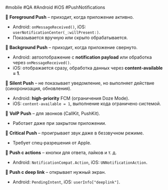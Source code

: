 

#mobile #QA #Android #iOS #PushNotifications

🔹 **Foreground Push** – приходит, когда приложение активно.

- Android: `onMessageReceived()`, iOS: `userNotificationCenter(_:willPresent:)`.
- Показывается вручную или скрыто обрабатывается.

🔹 **Background Push** – приходит, когда приложение свернуто.

- Android: автоотображение с **notification payload** или обработка через `onMessageReceived()`.
- iOS: отображается сразу, обработка данных через **content-available = 1**.

🔹 **Silent Push** – не показывает уведомление, но выполняет действие (синхронизация, обновления).

- Android: **high-priority** FCM (ограничения Doze Mode).
- iOS: `content-available = 1`, выполнение кода ограничено системой.

🔹 **VoIP Push** – для звонков (CallKit, PushKit).

- Работает даже при закрытом приложении.

🔹 **Critical Push** – проигрывает звук даже в беззвучном режиме.

- Требует спец-разрешения от Apple.

🔹 **Push с actions** – кнопки для ответа, лайков и т. д.

- Android: `NotificationCompat.Action`, iOS: `UNNotificationAction`.

🔹 **Push с deep link** – открывает нужный экран.

- Android: `PendingIntent`, iOS: `userInfo["deeplink"]`.